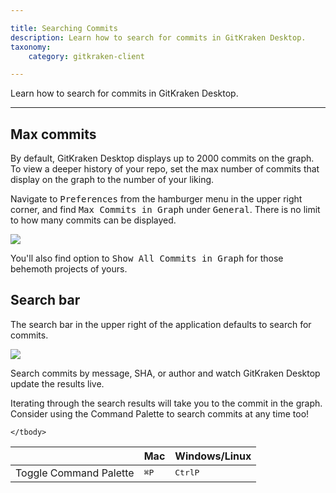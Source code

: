 ```yaml
---

title: Searching Commits
description: Learn how to search for commits in GitKraken Desktop.
taxonomy:
    category: gitkraken-client

---
```


Learn how to search for commits in GitKraken Desktop.

***
## Max commits 

By default, GitKraken Desktop displays up to 2000 commits on the graph. To view a deeper history of your repo, set the max number of commits that display on the graph to the number of your liking. 

Navigate to <kbd>Preferences</kbd> from the hamburger menu in the upper right corner, and find <kbd>Max Commits in Graph</kbd> under <kbd>General</kbd>. There is no limit to how many commits can be displayed. 

<img src='/wp-content/uploads/max-commits.png' srcset='/wp-content/uploads/max-commits@2x.png 2x' class='img-bordered img-responsive center'>

You'll also find option to <kbd>Show All Commits in Graph</kbd> for those behemoth projects of yours. 

## Search bar

The search bar in the upper right of the application defaults to search for commits.

<img src='/wp-content/uploads/search.png' srcset='/wp-content/uploads/search@2x.png 2x' class='img-bordered img-responsive center'>

Search commits by message, SHA, or author and watch GitKraken Desktop update the results live.

Iterating through the search results will take you to the commit in the graph. Consider using the Command Palette to search commits at any time too!

<table class='table table--bordered table--shortcuts'>
    <thead>
        <tr>
            <th>&nbsp;</th>
            <th>Mac</th>
            <th>Windows/Linux</th>
        </tr>
    </thead>
    <tbody>
        <tr>
            <td>Toggle Command Palette</td>
            <td><kbd>&#8984;</kbd><kbd>P</kbd></td>
            <td><kbd>Ctrl</kbd><kbd>P</kbd></td>
        </tr>

    </tbody>
</table>
